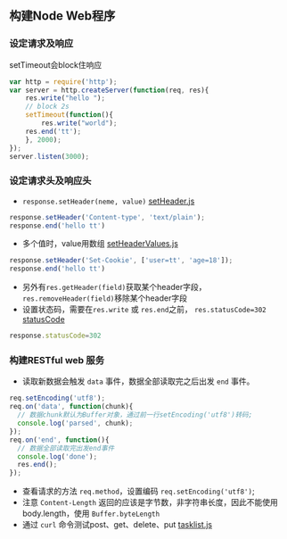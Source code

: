 ## 构建Node Web程序
### 设定请求及响应
setTimeout会block住响应
```javascript
var http = require('http');
var server = http.createServer(function(req, res){
    res.write("hello ");
    // block 2s
    setTimeout(function(){
        res.write("world");
    res.end('tt');
    }, 2000);
});
server.listen(3000);
```
### 设定请求头及响应头
- <code>response.setHeader(neme, value)</code> [setHeader.js](./setHeader.js)
```javascript
response.setHeader('Content-type', 'text/plain');
response.end('hello tt')
```
- 多个值时，value用数组 [setHeaderValues.js](./setHeaderValues.js)
```javascript
response.setHeader('Set-Cookie', ['user=tt', 'age=18']);
response.end('hello tt')
```
- 另外有<code>res.getHeader(field)</code>获取某个header字段，<code>res.removeHeader(field)</code>移除某个header字段
- 设置状态码，需要在<code>res.write</code> 或 <code>res.end</code>之前， <code>res.statusCode=302</code> [statusCode](./statusCode.js)
```javascript
response.statusCode=302
```
### 构建RESTful web 服务
- 读取新数据会触发 <code>data</code> 事件，数据全部读取完之后出发 <code>end</code> 事件。
```javascript
req.setEncoding('utf8');
req.on('data', function(chunk){
  // 数据chunk默认为Buffer对象，通过前一行setEncoding('utf8')转码;
  console.log('parsed', chunk);
});
req.on('end', function(){
  // 数据全部读取完出发end事件
  console.log('done');
  res.end();
});
```
- 查看请求的方法 <code>req.method</code>，设置编码 <code>req.setEncoding('utf8')</code>;
- 注意 <code>Content-Length</code> 返回的应该是字节数，非字符串长度，因此不能使用body.length，使用 <code>Buffer.byteLength</code>
- 通过 <code>curl</code> 命令测试post、get、delete、put [tasklist.js](./tasklist.js)
